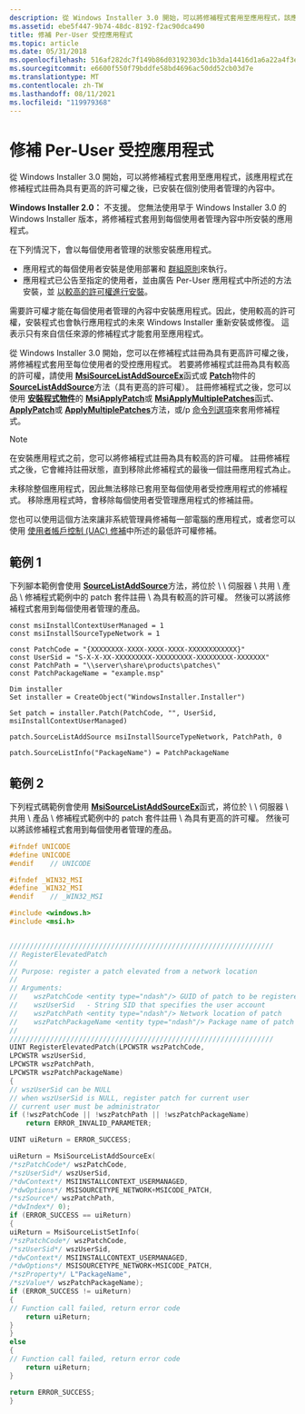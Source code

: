 ```yaml
---
description: 從 Windows Installer 3.0 開始，可以將修補程式套用至應用程式，該應用程式在修補程式註冊為具有更高的許可權之後，已安裝在個別使用者管理的內容中。
ms.assetid: ebe5f447-9b74-48dc-8192-f2ac90dca490
title: 修補 Per-User 受控應用程式
ms.topic: article
ms.date: 05/31/2018
ms.openlocfilehash: 516af282dc7f149b86d03192303dc1b3da14416d1a6a22a4f3e716f641777500
ms.sourcegitcommit: e6600f550f79bddfe58bd4696ac50dd52cb03d7e
ms.translationtype: MT
ms.contentlocale: zh-TW
ms.lasthandoff: 08/11/2021
ms.locfileid: "119979368"
---
```

# <a name="patching-per-user-managed-applications"></a>修補 Per-User 受控應用程式

從 Windows Installer 3.0 開始，可以將修補程式套用至應用程式，該應用程式在修補程式註冊為具有更高的許可權之後，已安裝在個別使用者管理的內容中。

**Windows Installer 2.0：** 不支援。 您無法使用早于 Windows Installer 3.0 的 Windows Installer 版本，將修補程式套用到每個使用者管理內容中所安裝的應用程式。

在下列情況下，會以每個使用者管理的狀態安裝應用程式。

-   應用程式的每個使用者安裝是使用部署和 [群組原則](/previous-versions/windows/desktop/Policy/group-policy-start-page)來執行。
-   應用程式已公告至指定的使用者，並由廣告 Per-User 應用程式中所述的方法安裝，並 [以較高的許可權進行安裝](advertising-a-per-user-application-to-be-installed-with-elevated-privileges.md)。

需要許可權才能在每個使用者管理的內容中安裝應用程式。因此，使用較高的許可權，安裝程式也會執行應用程式的未來 Windows Installer 重新安裝或修復。 這表示只有來自信任來源的修補程式才能套用至應用程式。

從 Windows Installer 3.0 開始，您可以在修補程式註冊為具有更高許可權之後，將修補程式套用至每位使用者的受控應用程式。 若要將修補程式註冊為具有較高的許可權，請使用 [**MsiSourceListAddSourceEx**](/windows/desktop/api/Msi/nf-msi-msisourcelistaddsourceexa)函式或 [**Patch**](patch-object.md)物件的 [**SourceListAddSource**](patch-sourcelistaddsource.md)方法（具有更高的許可權）。 註冊修補程式之後，您可以使用 [**安裝程式物件**](installer-object.md)的 [**MsiApplyPatch**](/windows/desktop/api/Msi/nf-msi-msiapplypatcha)或 [**MsiApplyMultiplePatches**](/windows/desktop/api/Msi/nf-msi-msiapplymultiplepatchesa)函式、 [**ApplyPatch**](installer-applypatch.md)或 [**ApplyMultiplePatches**](installer-applymultiplepatches.md)方法，或/p [命令列選項](command-line-options.md)來套用修補程式。

> [!Note]
> 在安裝應用程式之前，您可以將修補程式註冊為具有較高的許可權。 註冊修補程式之後，它會維持註冊狀態，直到移除此修補程式的最後一個註冊應用程式為止。
> 
> 未移除整個應用程式，因此無法移除已套用至每個使用者受控應用程式的修補程式。 移除應用程式時，會移除每個使用者受管理應用程式的修補註冊。

您也可以使用這個方法來讓非系統管理員修補每一部電腦的應用程式，或者您可以使用 [使用者帳戶控制 (UAC) 修補](user-account-control--uac--patching.md)中所述的最低許可權修補。

## <a name="example-1"></a>範例 1

下列腳本範例會使用 [**SourceListAddSource**](patch-sourcelistaddsource.md)方法，將位於 \\ \\ 伺服器 \\ 共用 \\ 產品 \\ 修補程式範例中的 patch 套件註冊 \\ 為具有較高的許可權。 然後可以將該修補程式套用到每個使用者管理的產品。

``` syntax
const msiInstallContextUserManaged = 1
const msiInstallSourceTypeNetwork = 1

const PatchCode = "{XXXXXXXX-XXXX-XXXX-XXXX-XXXXXXXXXXXX}"
const UserSid = "S-X-X-XX-XXXXXXXXX-XXXXXXXXX-XXXXXXXXX-XXXXXXX"
const PatchPath = "\\server\share\products\patches\"
const PatchPackageName = "example.msp"

Dim installer
Set installer = CreateObject("WindowsInstaller.Installer")

Set patch = installer.Patch(PatchCode, "", UserSid, msiInstallContextUserManaged)

patch.SourceListAddSource msiInstallSourceTypeNetwork, PatchPath, 0

patch.SourceListInfo("PackageName") = PatchPackageName
```

## <a name="example-2"></a>範例 2

下列程式碼範例會使用 [**MsiSourceListAddSourceEx**](/windows/desktop/api/Msi/nf-msi-msisourcelistaddsourceexa)函式，將位於 \\ \\ 伺服器 \\ 共用 \\ 產品 \\ 修補程式範例中的 patch 套件註冊 \\ 為具有更高的許可權。 然後可以將該修補程式套用到每個使用者管理的產品。


```C++
#ifndef UNICODE
#define UNICODE
#endif    // UNICODE

#ifndef _WIN32_MSI
#define _WIN32_MSI
#endif    // _WIN32_MSI

#include <windows.h>
#include <msi.h>


/////////////////////////////////////////////////////////////////
// RegisterElevatedPatch
//
// Purpose: register a patch elevated from a network location
//
// Arguments:
//    wszPatchCode <entity type="ndash"/> GUID of patch to be registered
//    wszUserSid   - String SID that specifies the user account
//    wszPatchPath <entity type="ndash"/> Network location of patch
//    wszPatchPackageName <entity type="ndash"/> Package name of patch
//
/////////////////////////////////////////////////////////////////
UINT RegisterElevatedPatch(LPCWSTR wszPatchCode, 
LPCWSTR wszUserSid, 
LPCWSTR wszPatchPath, 
LPCWSTR wszPatchPackageName)
{
// wszUserSid can be NULL
// when wszUserSid is NULL, register patch for current user
// current user must be administrator
if (!wszPatchCode || !wszPatchPath || !wszPatchPackageName)
    return ERROR_INVALID_PARAMETER;

UINT uiReturn = ERROR_SUCCESS;

uiReturn = MsiSourceListAddSourceEx(
/*szPatchCode*/ wszPatchCode,
/*szUserSid*/ wszUserSid,
/*dwContext*/ MSIINSTALLCONTEXT_USERMANAGED,
/*dwOptions*/ MSISOURCETYPE_NETWORK+MSICODE_PATCH,
/*szSource*/ wszPatchPath,
/*dwIndex*/ 0);
if (ERROR_SUCCESS == uiReturn)
{
uiReturn = MsiSourceListSetInfo(
/*szPatchCode*/ wszPatchCode,
/*szUserSid*/ wszUserSid,
/*dwContext*/ MSIINSTALLCONTEXT_USERMANAGED,
/*dwOptions*/ MSISOURCETYPE_NETWORK+MSICODE_PATCH,
/*szProperty*/ L"PackageName",
/*szValue*/ wszPatchPackageName);
if (ERROR_SUCCESS != uiReturn)
{
// Function call failed, return error code
    return uiReturn;
}
}
else
{
// Function call failed, return error code
    return uiReturn;
}

return ERROR_SUCCESS;
}


```



 

 
